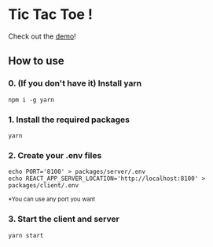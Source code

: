 # Tic Tac Toe !

Check out the [demo](https://projects.tic-tac-toe.luiz.lat)!

## How to use
### 0. **(If you don't have it)** Install yarn
```shell
npm i -g yarn
```

### 1. Install the required packages
```shell
yarn
```

### 2. Create your .env files
```shell
echo PORT='8100' > packages/server/.env
echo REACT_APP_SERVER_LOCATION='http://localhost:8100' > packages/client/.env
```
<sup>*You can use any port you want</sup>

### 3. Start the client and server
```shell
yarn start
```